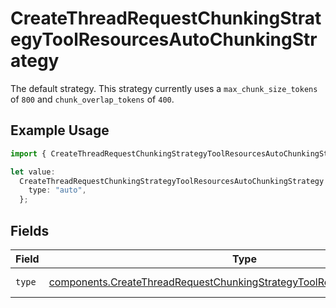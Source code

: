# CreateThreadRequestChunkingStrategyToolResourcesAutoChunkingStrategy

The default strategy. This strategy currently uses a `max_chunk_size_tokens` of `800` and `chunk_overlap_tokens` of `400`.

## Example Usage

```typescript
import { CreateThreadRequestChunkingStrategyToolResourcesAutoChunkingStrategy } from "argot-open-ai/models/components";

let value:
  CreateThreadRequestChunkingStrategyToolResourcesAutoChunkingStrategy = {
    type: "auto",
  };
```

## Fields

| Field                                                                                                                                                                  | Type                                                                                                                                                                   | Required                                                                                                                                                               | Description                                                                                                                                                            |
| ---------------------------------------------------------------------------------------------------------------------------------------------------------------------- | ---------------------------------------------------------------------------------------------------------------------------------------------------------------------- | ---------------------------------------------------------------------------------------------------------------------------------------------------------------------- | ---------------------------------------------------------------------------------------------------------------------------------------------------------------------- |
| `type`                                                                                                                                                                 | [components.CreateThreadRequestChunkingStrategyToolResourcesFileSearchType](../../models/components/createthreadrequestchunkingstrategytoolresourcesfilesearchtype.md) | :heavy_check_mark:                                                                                                                                                     | Always `auto`.                                                                                                                                                         |